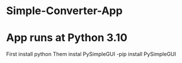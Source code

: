 # Simple-Converter-App
# App runs at Python 3.10
First install python 
Them instal PySimpleGUI
-pip install PySimpleGUI
